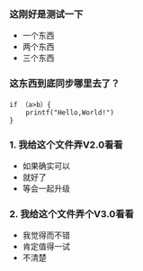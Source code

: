 ### 这刚好是测试一下

- 一个东西
- 两个东西
- 三个东西

### 这东西到底同步哪里去了？

	if （a>b）{
		printf("Hello,World!")
	}
	
### 1. 我给这个文件弄V2.0看看

- 如果确实可以
- 就好了
- 等会一起升级

### 2. 我给这个文件弄个V3.0看看

+ 我觉得而不错
+ 肯定值得一试
+ 不清楚
